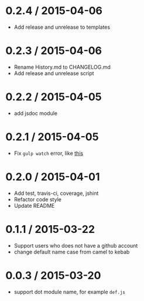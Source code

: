 
0.2.4 / 2015-04-06
==================

  * Add release and unrelease to templates


0.2.3 / 2015-04-06
==================

  * Rename History.md to CHANGELOG.md
  * Add release and unrelease script


0.2.2 / 2015-04-05
==================

  * add jsdoc module


0.2.1 / 2015-04-05
==================

  * Fix `gulp watch` error, like [this](https://github.com/youngmountain/generator-node-gulp/issues/54)


0.2.0 / 2015-04-01
==================

  * Add test, travis-ci, coverage, jshint
  * Refactor code style
  * Update README


0.1.1 / 2015-03-22
==================

  * Support users who does not have a github account 
  * change default name case from camel to kebab


0.0.3 / 2015-03-20
==================

  * support dot module name, for example `def.js`

